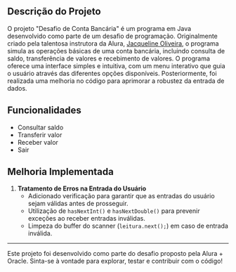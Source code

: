## Descrição do Projeto

O projeto "Desafio de Conta Bancária" é um programa em Java desenvolvido como parte de um desafio de programação. Originalmente criado pela talentosa instrutora da Alura, [Jacqueline Oliveira](https://github.com/jacqueline-oliveira), o programa simula as operações básicas de uma conta bancária, incluindo consulta de saldo, transferência de valores e recebimento de valores. O programa oferece uma interface simples e intuitiva, com um menu interativo que guia o usuário através das diferentes opções disponíveis. Posteriormente, foi realizada uma melhoria no código para aprimorar a robustez da entrada de dados.

## Funcionalidades

- Consultar saldo
- Transferir valor
- Receber valor
- Sair

## Melhoria Implementada

1. **Tratamento de Erros na Entrada do Usuário**
   - Adicionado verificação para garantir que as entradas do usuário sejam válidas antes de prosseguir.
   - Utilização de `hasNextInt()` e `hasNextDouble()` para prevenir exceções ao receber entradas inválidas.
   - Limpeza do buffer do scanner (`leitura.next();`) em caso de entrada inválida.
  
---

Este projeto foi desenvolvido como parte do desafio proposto pela Alura + Oracle. Sinta-se à vontade para explorar, testar e contribuir com o código!
